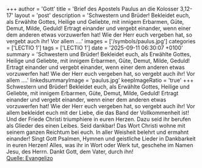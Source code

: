 +++
author = 'Gott'
title = 'Brief des Apostels Paulus an die Kolosser 3,12-17'
layout = 'post'
description = 'Schwestern und Brüder! Bekleidet euch, als Erwählte Gottes, Heilige und Geliebte, mit innigem Erbarmen, Güte, Demut, Milde, Geduld! Ertragt einander und vergebt einander, wenn einer dem anderen etwas vorzuwerfen hat! Wie der Herr euch vergeben hat, so vergebt auch ihr! Vor allem ....'
images = ['/symbols/paulus.jpg']
categories = ['LECTIO 1']
tags = ['LECTIO 1']
date = '2025-09-11 06:30:07 +0100'
summary = 'Schwestern und Brüder! Bekleidet euch, als Erwählte Gottes, Heilige und Geliebte, mit innigem Erbarmen, Güte, Demut, Milde, Geduld! Ertragt einander und vergebt einander, wenn einer dem anderen etwas vorzuwerfen hat! Wie der Herr euch vergeben hat, so vergebt auch ihr! Vor allem ....'
linkedsummaryImage = 'paulus.jpg'
keepImageRatio = 'true'
+++
Schwestern und Brüder! Bekleidet euch, als Erwählte Gottes, Heilige und Geliebte, mit innigem Erbarmen, Güte, Demut, Milde, Geduld!
Ertragt einander und vergebt einander, wenn einer dem anderen etwas vorzuwerfen hat! Wie der Herr euch vergeben hat, so vergebt auch ihr!
Vor allem bekleidet euch mit der Liebe, die das Band der Vollkommenheit ist!
Und der Friede Christi triumphiere in euren Herzen.<!--more--> Dazu seid ihr berufen als Glieder des einen Leibes. Seid dankbar!
Das Wort Christi wohne mit seinem ganzen Reichtum bei euch. In aller Weisheit belehrt und ermahnt einander! Singt Gott Psalmen, Hymnen und geistliche Lieder in Dankbarkeit in euren Herzen!
Alles, was ihr in Wort oder Werk tut, geschehe im Namen Jesu, des Herrn. Dankt Gott, dem Vater, durch ihn!<br> [Quelle: Evangelizo](https://evangeliumtagfuertag.org/DE/gospel)
